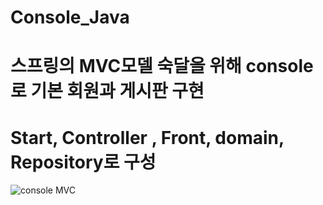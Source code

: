 # Console_Java

# 스프링의 MVC모델 숙달을 위해 console로 기본 회원과 게시판 구현

# Start, Controller , Front, domain, Repository로 구성

![console MVC ](https://user-images.githubusercontent.com/80736178/128418249-4cf14bcd-ef49-4667-82b1-0cab6cc3fe65.png)

